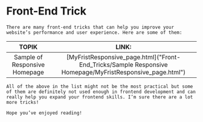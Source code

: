 # Front-End Trick

~~~
There are many front-end tricks that can help you improve your website’s performance and user experience. Here are some of them:
~~~
|   TOPIK  |     LINK:  |
| :--------------:| :----------: |
|Sample of Responsive Homepage| [MyFristResponsive_page.html]("Front-End_Tricks/Sample Responsive Homepage/MyFristResponsive_page.html")
~~~
All of the above in the list might not be the most practical but some of them are definitely not used enough in frontend development and can really help you expand your frontend skills. I’m sure there are a lot more tricks!

Hope you’ve enjoyed reading!

~~~
